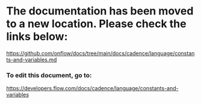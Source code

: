 # The documentation has been moved to a new location. Please check the links below:

https://github.com/onflow/docs/tree/main/docs/cadence/language/constants-and-variables.md

### To edit this document, go to:

https://developers.flow.com/docs/cadence/language/constants-and-variables

